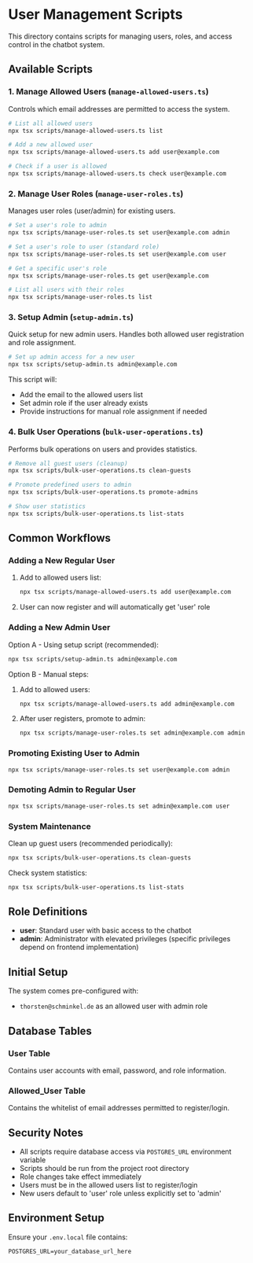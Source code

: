 # User Management Scripts

This directory contains scripts for managing users, roles, and access control in the chatbot system.

## Available Scripts

### 1. Manage Allowed Users (`manage-allowed-users.ts`)

Controls which email addresses are permitted to access the system.

```bash
# List all allowed users
npx tsx scripts/manage-allowed-users.ts list

# Add a new allowed user
npx tsx scripts/manage-allowed-users.ts add user@example.com

# Check if a user is allowed
npx tsx scripts/manage-allowed-users.ts check user@example.com
```

### 2. Manage User Roles (`manage-user-roles.ts`)

Manages user roles (user/admin) for existing users.

```bash
# Set a user's role to admin
npx tsx scripts/manage-user-roles.ts set user@example.com admin

# Set a user's role to user (standard role)
npx tsx scripts/manage-user-roles.ts set user@example.com user

# Get a specific user's role
npx tsx scripts/manage-user-roles.ts get user@example.com

# List all users with their roles
npx tsx scripts/manage-user-roles.ts list
```

### 3. Setup Admin (`setup-admin.ts`)

Quick setup for new admin users. Handles both allowed user registration and role assignment.

```bash
# Set up admin access for a new user
npx tsx scripts/setup-admin.ts admin@example.com
```

This script will:
- Add the email to the allowed users list
- Set admin role if the user already exists
- Provide instructions for manual role assignment if needed

### 4. Bulk User Operations (`bulk-user-operations.ts`)

Performs bulk operations on users and provides statistics.

```bash
# Remove all guest users (cleanup)
npx tsx scripts/bulk-user-operations.ts clean-guests

# Promote predefined users to admin
npx tsx scripts/bulk-user-operations.ts promote-admins

# Show user statistics
npx tsx scripts/bulk-user-operations.ts list-stats
```

## Common Workflows

### Adding a New Regular User

1. Add to allowed users list:
   ```bash
   npx tsx scripts/manage-allowed-users.ts add user@example.com
   ```

2. User can now register and will automatically get 'user' role

### Adding a New Admin User

Option A - Using setup script (recommended):
```bash
npx tsx scripts/setup-admin.ts admin@example.com
```

Option B - Manual steps:
1. Add to allowed users:
   ```bash
   npx tsx scripts/manage-allowed-users.ts add admin@example.com
   ```

2. After user registers, promote to admin:
   ```bash
   npx tsx scripts/manage-user-roles.ts set admin@example.com admin
   ```

### Promoting Existing User to Admin

```bash
npx tsx scripts/manage-user-roles.ts set user@example.com admin
```

### Demoting Admin to Regular User

```bash
npx tsx scripts/manage-user-roles.ts set admin@example.com user
```

### System Maintenance

Clean up guest users (recommended periodically):
```bash
npx tsx scripts/bulk-user-operations.ts clean-guests
```

Check system statistics:
```bash
npx tsx scripts/bulk-user-operations.ts list-stats
```

## Role Definitions

- **user**: Standard user with basic access to the chatbot
- **admin**: Administrator with elevated privileges (specific privileges depend on frontend implementation)

## Initial Setup

The system comes pre-configured with:
- `thorsten@schminkel.de` as an allowed user with admin role

## Database Tables

### User Table
Contains user accounts with email, password, and role information.

### Allowed_User Table  
Contains the whitelist of email addresses permitted to register/login.

## Security Notes

- All scripts require database access via `POSTGRES_URL` environment variable
- Scripts should be run from the project root directory
- Role changes take effect immediately
- Users must be in the allowed users list to register/login
- New users default to 'user' role unless explicitly set to 'admin'

## Environment Setup

Ensure your `.env.local` file contains:
```
POSTGRES_URL=your_database_url_here
```
